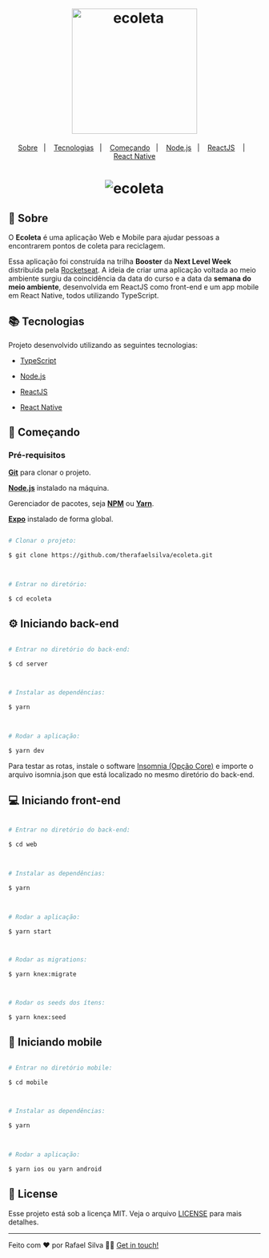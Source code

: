<h1 align="center">
    <img alt="ecoleta" src="https://ik.imagekit.io/wxjs8ddgsv/logo_8saCUID-F.png" width="250px" />
</h1>

<p align="center">
  <a href="#page_with_curl-sobre">Sobre</a>&nbsp;&nbsp;&nbsp;|&nbsp;&nbsp;&nbsp;
  <a href="#books-requisitos">Tecnologias</a>&nbsp;&nbsp;&nbsp;|&nbsp;&nbsp;&nbsp;
  <a href="#rocket-começando">Começando</a>&nbsp;&nbsp;&nbsp;|&nbsp;&nbsp;&nbsp;
  <a href="#gear-iniciando-back-end">Node.js</a>&nbsp;&nbsp;&nbsp;|&nbsp;&nbsp;&nbsp;
  <a href="#computer-iniciando-front-end">ReactJS</a> &nbsp;&nbsp;&nbsp;|&nbsp;&nbsp;&nbsp;
  <a href="#iphone-iniciando-mobile">React Native</a>
</p>  

<h1  align="center">
  <img  alt="ecoleta"  src="https://res.cloudinary.com/therafaelsilva/image/upload/v1591044986/ecoletas_wo9pap.png" />
</h1>

  

## :page_with_curl: Sobre

O <strong>Ecoleta</strong> é uma aplicação Web e Mobile para ajudar pessoas a encontrarem pontos de coleta para reciclagem.

  

Essa aplicação foi construída na trilha <strong>Booster</strong> da <strong>Next Level Week</strong> distribuída pela [Rocketseat](https://rocketseat.com.br/). A ideia de criar uma aplicação voltada ao meio ambiente surgiu da coincidência da data do curso e a data da <strong>semana do meio ambiente</strong>, desenvolvida em ReactJS como front-end e um app mobile em React Native, todos utilizando TypeScript.

  
  

## :books: Tecnologias

Projeto desenvolvido utilizando as seguintes tecnologias:

  

- [TypeScript](https://www.typescriptlang.org/)

- [Node.js](https://nodejs.org/en/)

- [ReactJS](https://reactjs.org/)

- [React Native](https://reactnative.dev/)

  

## :rocket: Começando

### **Pré-requisitos**
**[Git](https://git-scm.com/)** para clonar o projeto.


**[Node.js](https://nodejs.org/en/)** instalado na máquina.



Gerenciador de pacotes, seja **[NPM](https://www.npmjs.com/)** ou **[Yarn](https://yarnpkg.com/)**.



**[Expo](https://expo.io/)** instalado de forma global.

```  bash

# Clonar o projeto:

$ git clone https://github.com/therafaelsilva/ecoleta.git

  

# Entrar no diretório:

$ cd ecoleta

```

  

## :gear: Iniciando back-end

```bash

# Entrar no diretório do back-end:

$ cd server

  

# Instalar as dependências:

$ yarn

  

# Rodar a aplicação:

$ yarn dev

```

  

Para testar as rotas, instale o software [Insomnia (Opção Core)](https://insomnia.rest/) e importe o arquivo isomnia.json que está localizado no mesmo diretório do back-end.

  

## :computer: Iniciando front-end

```bash

# Entrar no diretório do back-end:

$ cd web

  

# Instalar as dependências:

$ yarn

  

# Rodar a aplicação:

$ yarn start



# Rodar as migrations:

$ yarn knex:migrate



# Rodar os seeds dos ítens:

$ yarn knex:seed

```

  

## :iphone: Iniciando mobile

```bash

# Entrar no diretório mobile:

$ cd mobile

  

# Instalar as dependências:

$ yarn

  

# Rodar a aplicação:

$ yarn ios ou yarn android

```

  

## :memo: License

  

Esse projeto está sob a licença MIT. Veja o arquivo [LICENSE](LICENSE.md) para mais detalhes.

  

---

  

Feito com ❤️ por Rafael Silva 👋🏻 [Get in touch!](https://github.com/therafaelsilva)
